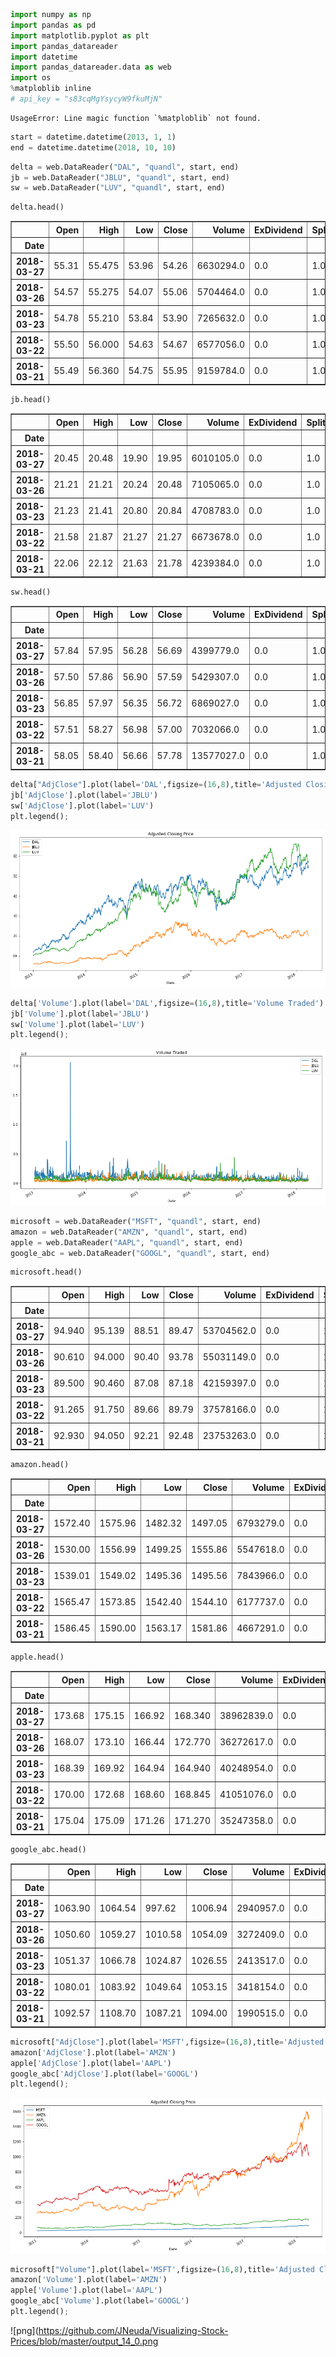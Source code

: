 

```python
import numpy as np
import pandas as pd
import matplotlib.pyplot as plt
import pandas_datareader
import datetime
import pandas_datareader.data as web
import os
%matploblib inline
# api_key = "s83cqMgYsycyW9fkuMjN"
```

    UsageError: Line magic function `%matploblib` not found.



```python
start = datetime.datetime(2013, 1, 1)
end = datetime.datetime(2018, 10, 10)
```


```python
delta = web.DataReader("DAL", "quandl", start, end)
jb = web.DataReader("JBLU", "quandl", start, end)
sw = web.DataReader("LUV", "quandl", start, end)
```


```python
delta.head()
```




<div>
<style scoped>
    .dataframe tbody tr th:only-of-type {
        vertical-align: middle;
    }

    .dataframe tbody tr th {
        vertical-align: top;
    }

    .dataframe thead th {
        text-align: right;
    }
</style>
<table border="1" class="dataframe">
  <thead>
    <tr style="text-align: right;">
      <th></th>
      <th>Open</th>
      <th>High</th>
      <th>Low</th>
      <th>Close</th>
      <th>Volume</th>
      <th>ExDividend</th>
      <th>SplitRatio</th>
      <th>AdjOpen</th>
      <th>AdjHigh</th>
      <th>AdjLow</th>
      <th>AdjClose</th>
      <th>AdjVolume</th>
    </tr>
    <tr>
      <th>Date</th>
      <th></th>
      <th></th>
      <th></th>
      <th></th>
      <th></th>
      <th></th>
      <th></th>
      <th></th>
      <th></th>
      <th></th>
      <th></th>
      <th></th>
    </tr>
  </thead>
  <tbody>
    <tr>
      <th>2018-03-27</th>
      <td>55.31</td>
      <td>55.475</td>
      <td>53.96</td>
      <td>54.26</td>
      <td>6630294.0</td>
      <td>0.0</td>
      <td>1.0</td>
      <td>55.31</td>
      <td>55.475</td>
      <td>53.96</td>
      <td>54.26</td>
      <td>6630294.0</td>
    </tr>
    <tr>
      <th>2018-03-26</th>
      <td>54.57</td>
      <td>55.275</td>
      <td>54.07</td>
      <td>55.06</td>
      <td>5704464.0</td>
      <td>0.0</td>
      <td>1.0</td>
      <td>54.57</td>
      <td>55.275</td>
      <td>54.07</td>
      <td>55.06</td>
      <td>5704464.0</td>
    </tr>
    <tr>
      <th>2018-03-23</th>
      <td>54.78</td>
      <td>55.210</td>
      <td>53.84</td>
      <td>53.90</td>
      <td>7265632.0</td>
      <td>0.0</td>
      <td>1.0</td>
      <td>54.78</td>
      <td>55.210</td>
      <td>53.84</td>
      <td>53.90</td>
      <td>7265632.0</td>
    </tr>
    <tr>
      <th>2018-03-22</th>
      <td>55.50</td>
      <td>56.000</td>
      <td>54.63</td>
      <td>54.67</td>
      <td>6577056.0</td>
      <td>0.0</td>
      <td>1.0</td>
      <td>55.50</td>
      <td>56.000</td>
      <td>54.63</td>
      <td>54.67</td>
      <td>6577056.0</td>
    </tr>
    <tr>
      <th>2018-03-21</th>
      <td>55.49</td>
      <td>56.360</td>
      <td>54.75</td>
      <td>55.95</td>
      <td>9159784.0</td>
      <td>0.0</td>
      <td>1.0</td>
      <td>55.49</td>
      <td>56.360</td>
      <td>54.75</td>
      <td>55.95</td>
      <td>9159784.0</td>
    </tr>
  </tbody>
</table>
</div>




```python
jb.head()
```




<div>
<style scoped>
    .dataframe tbody tr th:only-of-type {
        vertical-align: middle;
    }

    .dataframe tbody tr th {
        vertical-align: top;
    }

    .dataframe thead th {
        text-align: right;
    }
</style>
<table border="1" class="dataframe">
  <thead>
    <tr style="text-align: right;">
      <th></th>
      <th>Open</th>
      <th>High</th>
      <th>Low</th>
      <th>Close</th>
      <th>Volume</th>
      <th>ExDividend</th>
      <th>SplitRatio</th>
      <th>AdjOpen</th>
      <th>AdjHigh</th>
      <th>AdjLow</th>
      <th>AdjClose</th>
      <th>AdjVolume</th>
    </tr>
    <tr>
      <th>Date</th>
      <th></th>
      <th></th>
      <th></th>
      <th></th>
      <th></th>
      <th></th>
      <th></th>
      <th></th>
      <th></th>
      <th></th>
      <th></th>
      <th></th>
    </tr>
  </thead>
  <tbody>
    <tr>
      <th>2018-03-27</th>
      <td>20.45</td>
      <td>20.48</td>
      <td>19.90</td>
      <td>19.95</td>
      <td>6010105.0</td>
      <td>0.0</td>
      <td>1.0</td>
      <td>20.45</td>
      <td>20.48</td>
      <td>19.90</td>
      <td>19.95</td>
      <td>6010105.0</td>
    </tr>
    <tr>
      <th>2018-03-26</th>
      <td>21.21</td>
      <td>21.21</td>
      <td>20.24</td>
      <td>20.48</td>
      <td>7105065.0</td>
      <td>0.0</td>
      <td>1.0</td>
      <td>21.21</td>
      <td>21.21</td>
      <td>20.24</td>
      <td>20.48</td>
      <td>7105065.0</td>
    </tr>
    <tr>
      <th>2018-03-23</th>
      <td>21.23</td>
      <td>21.41</td>
      <td>20.80</td>
      <td>20.84</td>
      <td>4708783.0</td>
      <td>0.0</td>
      <td>1.0</td>
      <td>21.23</td>
      <td>21.41</td>
      <td>20.80</td>
      <td>20.84</td>
      <td>4708783.0</td>
    </tr>
    <tr>
      <th>2018-03-22</th>
      <td>21.58</td>
      <td>21.87</td>
      <td>21.27</td>
      <td>21.27</td>
      <td>6673678.0</td>
      <td>0.0</td>
      <td>1.0</td>
      <td>21.58</td>
      <td>21.87</td>
      <td>21.27</td>
      <td>21.27</td>
      <td>6673678.0</td>
    </tr>
    <tr>
      <th>2018-03-21</th>
      <td>22.06</td>
      <td>22.12</td>
      <td>21.63</td>
      <td>21.78</td>
      <td>4239384.0</td>
      <td>0.0</td>
      <td>1.0</td>
      <td>22.06</td>
      <td>22.12</td>
      <td>21.63</td>
      <td>21.78</td>
      <td>4239384.0</td>
    </tr>
  </tbody>
</table>
</div>




```python
sw.head()
```




<div>
<style scoped>
    .dataframe tbody tr th:only-of-type {
        vertical-align: middle;
    }

    .dataframe tbody tr th {
        vertical-align: top;
    }

    .dataframe thead th {
        text-align: right;
    }
</style>
<table border="1" class="dataframe">
  <thead>
    <tr style="text-align: right;">
      <th></th>
      <th>Open</th>
      <th>High</th>
      <th>Low</th>
      <th>Close</th>
      <th>Volume</th>
      <th>ExDividend</th>
      <th>SplitRatio</th>
      <th>AdjOpen</th>
      <th>AdjHigh</th>
      <th>AdjLow</th>
      <th>AdjClose</th>
      <th>AdjVolume</th>
    </tr>
    <tr>
      <th>Date</th>
      <th></th>
      <th></th>
      <th></th>
      <th></th>
      <th></th>
      <th></th>
      <th></th>
      <th></th>
      <th></th>
      <th></th>
      <th></th>
      <th></th>
    </tr>
  </thead>
  <tbody>
    <tr>
      <th>2018-03-27</th>
      <td>57.84</td>
      <td>57.95</td>
      <td>56.28</td>
      <td>56.69</td>
      <td>4399779.0</td>
      <td>0.0</td>
      <td>1.0</td>
      <td>57.84</td>
      <td>57.95</td>
      <td>56.28</td>
      <td>56.69</td>
      <td>4399779.0</td>
    </tr>
    <tr>
      <th>2018-03-26</th>
      <td>57.50</td>
      <td>57.86</td>
      <td>56.90</td>
      <td>57.59</td>
      <td>5429307.0</td>
      <td>0.0</td>
      <td>1.0</td>
      <td>57.50</td>
      <td>57.86</td>
      <td>56.90</td>
      <td>57.59</td>
      <td>5429307.0</td>
    </tr>
    <tr>
      <th>2018-03-23</th>
      <td>56.85</td>
      <td>57.97</td>
      <td>56.35</td>
      <td>56.72</td>
      <td>6869027.0</td>
      <td>0.0</td>
      <td>1.0</td>
      <td>56.85</td>
      <td>57.97</td>
      <td>56.35</td>
      <td>56.72</td>
      <td>6869027.0</td>
    </tr>
    <tr>
      <th>2018-03-22</th>
      <td>57.51</td>
      <td>58.27</td>
      <td>56.98</td>
      <td>57.00</td>
      <td>7032066.0</td>
      <td>0.0</td>
      <td>1.0</td>
      <td>57.51</td>
      <td>58.27</td>
      <td>56.98</td>
      <td>57.00</td>
      <td>7032066.0</td>
    </tr>
    <tr>
      <th>2018-03-21</th>
      <td>58.05</td>
      <td>58.40</td>
      <td>56.66</td>
      <td>57.78</td>
      <td>13577027.0</td>
      <td>0.0</td>
      <td>1.0</td>
      <td>58.05</td>
      <td>58.40</td>
      <td>56.66</td>
      <td>57.78</td>
      <td>13577027.0</td>
    </tr>
  </tbody>
</table>
</div>




```python
delta["AdjClose"].plot(label='DAL',figsize=(16,8),title='Adjusted Closing Price')
jb['AdjClose'].plot(label='JBLU')
sw['AdjClose'].plot(label='LUV')
plt.legend();
```


![png](https://github.com/JNeuda/Visualizing-Stock-Prices/blob/master/output_6_0.png)



```python
delta['Volume'].plot(label='DAL',figsize=(16,8),title='Volume Traded')
jb['Volume'].plot(label='JBLU')
sw['Volume'].plot(label='LUV')
plt.legend();
```


![png](https://github.com/JNeuda/Visualizing-Stock-Prices/blob/master/output_7_0.png)



```python
microsoft = web.DataReader("MSFT", "quandl", start, end)
amazon = web.DataReader("AMZN", "quandl", start, end)
apple = web.DataReader("AAPL", "quandl", start, end)
google_abc = web.DataReader("GOOGL", "quandl", start, end)
```


```python
microsoft.head()
```




<div>
<style scoped>
    .dataframe tbody tr th:only-of-type {
        vertical-align: middle;
    }

    .dataframe tbody tr th {
        vertical-align: top;
    }

    .dataframe thead th {
        text-align: right;
    }
</style>
<table border="1" class="dataframe">
  <thead>
    <tr style="text-align: right;">
      <th></th>
      <th>Open</th>
      <th>High</th>
      <th>Low</th>
      <th>Close</th>
      <th>Volume</th>
      <th>ExDividend</th>
      <th>SplitRatio</th>
      <th>AdjOpen</th>
      <th>AdjHigh</th>
      <th>AdjLow</th>
      <th>AdjClose</th>
      <th>AdjVolume</th>
    </tr>
    <tr>
      <th>Date</th>
      <th></th>
      <th></th>
      <th></th>
      <th></th>
      <th></th>
      <th></th>
      <th></th>
      <th></th>
      <th></th>
      <th></th>
      <th></th>
      <th></th>
    </tr>
  </thead>
  <tbody>
    <tr>
      <th>2018-03-27</th>
      <td>94.940</td>
      <td>95.139</td>
      <td>88.51</td>
      <td>89.47</td>
      <td>53704562.0</td>
      <td>0.0</td>
      <td>1.0</td>
      <td>94.940</td>
      <td>95.139</td>
      <td>88.51</td>
      <td>89.47</td>
      <td>53704562.0</td>
    </tr>
    <tr>
      <th>2018-03-26</th>
      <td>90.610</td>
      <td>94.000</td>
      <td>90.40</td>
      <td>93.78</td>
      <td>55031149.0</td>
      <td>0.0</td>
      <td>1.0</td>
      <td>90.610</td>
      <td>94.000</td>
      <td>90.40</td>
      <td>93.78</td>
      <td>55031149.0</td>
    </tr>
    <tr>
      <th>2018-03-23</th>
      <td>89.500</td>
      <td>90.460</td>
      <td>87.08</td>
      <td>87.18</td>
      <td>42159397.0</td>
      <td>0.0</td>
      <td>1.0</td>
      <td>89.500</td>
      <td>90.460</td>
      <td>87.08</td>
      <td>87.18</td>
      <td>42159397.0</td>
    </tr>
    <tr>
      <th>2018-03-22</th>
      <td>91.265</td>
      <td>91.750</td>
      <td>89.66</td>
      <td>89.79</td>
      <td>37578166.0</td>
      <td>0.0</td>
      <td>1.0</td>
      <td>91.265</td>
      <td>91.750</td>
      <td>89.66</td>
      <td>89.79</td>
      <td>37578166.0</td>
    </tr>
    <tr>
      <th>2018-03-21</th>
      <td>92.930</td>
      <td>94.050</td>
      <td>92.21</td>
      <td>92.48</td>
      <td>23753263.0</td>
      <td>0.0</td>
      <td>1.0</td>
      <td>92.930</td>
      <td>94.050</td>
      <td>92.21</td>
      <td>92.48</td>
      <td>23753263.0</td>
    </tr>
  </tbody>
</table>
</div>




```python
amazon.head()
```




<div>
<style scoped>
    .dataframe tbody tr th:only-of-type {
        vertical-align: middle;
    }

    .dataframe tbody tr th {
        vertical-align: top;
    }

    .dataframe thead th {
        text-align: right;
    }
</style>
<table border="1" class="dataframe">
  <thead>
    <tr style="text-align: right;">
      <th></th>
      <th>Open</th>
      <th>High</th>
      <th>Low</th>
      <th>Close</th>
      <th>Volume</th>
      <th>ExDividend</th>
      <th>SplitRatio</th>
      <th>AdjOpen</th>
      <th>AdjHigh</th>
      <th>AdjLow</th>
      <th>AdjClose</th>
      <th>AdjVolume</th>
    </tr>
    <tr>
      <th>Date</th>
      <th></th>
      <th></th>
      <th></th>
      <th></th>
      <th></th>
      <th></th>
      <th></th>
      <th></th>
      <th></th>
      <th></th>
      <th></th>
      <th></th>
    </tr>
  </thead>
  <tbody>
    <tr>
      <th>2018-03-27</th>
      <td>1572.40</td>
      <td>1575.96</td>
      <td>1482.32</td>
      <td>1497.05</td>
      <td>6793279.0</td>
      <td>0.0</td>
      <td>1.0</td>
      <td>1572.40</td>
      <td>1575.96</td>
      <td>1482.32</td>
      <td>1497.05</td>
      <td>6793279.0</td>
    </tr>
    <tr>
      <th>2018-03-26</th>
      <td>1530.00</td>
      <td>1556.99</td>
      <td>1499.25</td>
      <td>1555.86</td>
      <td>5547618.0</td>
      <td>0.0</td>
      <td>1.0</td>
      <td>1530.00</td>
      <td>1556.99</td>
      <td>1499.25</td>
      <td>1555.86</td>
      <td>5547618.0</td>
    </tr>
    <tr>
      <th>2018-03-23</th>
      <td>1539.01</td>
      <td>1549.02</td>
      <td>1495.36</td>
      <td>1495.56</td>
      <td>7843966.0</td>
      <td>0.0</td>
      <td>1.0</td>
      <td>1539.01</td>
      <td>1549.02</td>
      <td>1495.36</td>
      <td>1495.56</td>
      <td>7843966.0</td>
    </tr>
    <tr>
      <th>2018-03-22</th>
      <td>1565.47</td>
      <td>1573.85</td>
      <td>1542.40</td>
      <td>1544.10</td>
      <td>6177737.0</td>
      <td>0.0</td>
      <td>1.0</td>
      <td>1565.47</td>
      <td>1573.85</td>
      <td>1542.40</td>
      <td>1544.10</td>
      <td>6177737.0</td>
    </tr>
    <tr>
      <th>2018-03-21</th>
      <td>1586.45</td>
      <td>1590.00</td>
      <td>1563.17</td>
      <td>1581.86</td>
      <td>4667291.0</td>
      <td>0.0</td>
      <td>1.0</td>
      <td>1586.45</td>
      <td>1590.00</td>
      <td>1563.17</td>
      <td>1581.86</td>
      <td>4667291.0</td>
    </tr>
  </tbody>
</table>
</div>




```python
apple.head()
```




<div>
<style scoped>
    .dataframe tbody tr th:only-of-type {
        vertical-align: middle;
    }

    .dataframe tbody tr th {
        vertical-align: top;
    }

    .dataframe thead th {
        text-align: right;
    }
</style>
<table border="1" class="dataframe">
  <thead>
    <tr style="text-align: right;">
      <th></th>
      <th>Open</th>
      <th>High</th>
      <th>Low</th>
      <th>Close</th>
      <th>Volume</th>
      <th>ExDividend</th>
      <th>SplitRatio</th>
      <th>AdjOpen</th>
      <th>AdjHigh</th>
      <th>AdjLow</th>
      <th>AdjClose</th>
      <th>AdjVolume</th>
    </tr>
    <tr>
      <th>Date</th>
      <th></th>
      <th></th>
      <th></th>
      <th></th>
      <th></th>
      <th></th>
      <th></th>
      <th></th>
      <th></th>
      <th></th>
      <th></th>
      <th></th>
    </tr>
  </thead>
  <tbody>
    <tr>
      <th>2018-03-27</th>
      <td>173.68</td>
      <td>175.15</td>
      <td>166.92</td>
      <td>168.340</td>
      <td>38962839.0</td>
      <td>0.0</td>
      <td>1.0</td>
      <td>173.68</td>
      <td>175.15</td>
      <td>166.92</td>
      <td>168.340</td>
      <td>38962839.0</td>
    </tr>
    <tr>
      <th>2018-03-26</th>
      <td>168.07</td>
      <td>173.10</td>
      <td>166.44</td>
      <td>172.770</td>
      <td>36272617.0</td>
      <td>0.0</td>
      <td>1.0</td>
      <td>168.07</td>
      <td>173.10</td>
      <td>166.44</td>
      <td>172.770</td>
      <td>36272617.0</td>
    </tr>
    <tr>
      <th>2018-03-23</th>
      <td>168.39</td>
      <td>169.92</td>
      <td>164.94</td>
      <td>164.940</td>
      <td>40248954.0</td>
      <td>0.0</td>
      <td>1.0</td>
      <td>168.39</td>
      <td>169.92</td>
      <td>164.94</td>
      <td>164.940</td>
      <td>40248954.0</td>
    </tr>
    <tr>
      <th>2018-03-22</th>
      <td>170.00</td>
      <td>172.68</td>
      <td>168.60</td>
      <td>168.845</td>
      <td>41051076.0</td>
      <td>0.0</td>
      <td>1.0</td>
      <td>170.00</td>
      <td>172.68</td>
      <td>168.60</td>
      <td>168.845</td>
      <td>41051076.0</td>
    </tr>
    <tr>
      <th>2018-03-21</th>
      <td>175.04</td>
      <td>175.09</td>
      <td>171.26</td>
      <td>171.270</td>
      <td>35247358.0</td>
      <td>0.0</td>
      <td>1.0</td>
      <td>175.04</td>
      <td>175.09</td>
      <td>171.26</td>
      <td>171.270</td>
      <td>35247358.0</td>
    </tr>
  </tbody>
</table>
</div>




```python
google_abc.head()
```




<div>
<style scoped>
    .dataframe tbody tr th:only-of-type {
        vertical-align: middle;
    }

    .dataframe tbody tr th {
        vertical-align: top;
    }

    .dataframe thead th {
        text-align: right;
    }
</style>
<table border="1" class="dataframe">
  <thead>
    <tr style="text-align: right;">
      <th></th>
      <th>Open</th>
      <th>High</th>
      <th>Low</th>
      <th>Close</th>
      <th>Volume</th>
      <th>ExDividend</th>
      <th>SplitRatio</th>
      <th>AdjOpen</th>
      <th>AdjHigh</th>
      <th>AdjLow</th>
      <th>AdjClose</th>
      <th>AdjVolume</th>
    </tr>
    <tr>
      <th>Date</th>
      <th></th>
      <th></th>
      <th></th>
      <th></th>
      <th></th>
      <th></th>
      <th></th>
      <th></th>
      <th></th>
      <th></th>
      <th></th>
      <th></th>
    </tr>
  </thead>
  <tbody>
    <tr>
      <th>2018-03-27</th>
      <td>1063.90</td>
      <td>1064.54</td>
      <td>997.62</td>
      <td>1006.94</td>
      <td>2940957.0</td>
      <td>0.0</td>
      <td>1.0</td>
      <td>1063.90</td>
      <td>1064.54</td>
      <td>997.62</td>
      <td>1006.94</td>
      <td>2940957.0</td>
    </tr>
    <tr>
      <th>2018-03-26</th>
      <td>1050.60</td>
      <td>1059.27</td>
      <td>1010.58</td>
      <td>1054.09</td>
      <td>3272409.0</td>
      <td>0.0</td>
      <td>1.0</td>
      <td>1050.60</td>
      <td>1059.27</td>
      <td>1010.58</td>
      <td>1054.09</td>
      <td>3272409.0</td>
    </tr>
    <tr>
      <th>2018-03-23</th>
      <td>1051.37</td>
      <td>1066.78</td>
      <td>1024.87</td>
      <td>1026.55</td>
      <td>2413517.0</td>
      <td>0.0</td>
      <td>1.0</td>
      <td>1051.37</td>
      <td>1066.78</td>
      <td>1024.87</td>
      <td>1026.55</td>
      <td>2413517.0</td>
    </tr>
    <tr>
      <th>2018-03-22</th>
      <td>1080.01</td>
      <td>1083.92</td>
      <td>1049.64</td>
      <td>1053.15</td>
      <td>3418154.0</td>
      <td>0.0</td>
      <td>1.0</td>
      <td>1080.01</td>
      <td>1083.92</td>
      <td>1049.64</td>
      <td>1053.15</td>
      <td>3418154.0</td>
    </tr>
    <tr>
      <th>2018-03-21</th>
      <td>1092.57</td>
      <td>1108.70</td>
      <td>1087.21</td>
      <td>1094.00</td>
      <td>1990515.0</td>
      <td>0.0</td>
      <td>1.0</td>
      <td>1092.57</td>
      <td>1108.70</td>
      <td>1087.21</td>
      <td>1094.00</td>
      <td>1990515.0</td>
    </tr>
  </tbody>
</table>
</div>




```python
microsoft["AdjClose"].plot(label='MSFT',figsize=(16,8),title='Adjusted Closing Price')
amazon['AdjClose'].plot(label='AMZN')
apple['AdjClose'].plot(label='AAPL')
google_abc['AdjClose'].plot(label='GOOGL')
plt.legend();
```


![png](https://github.com/JNeuda/Visualizing-Stock-Prices/blob/master/output_13_0.png)



```python
microsoft["Volume"].plot(label='MSFT',figsize=(16,8),title='Adjusted Closing Price')
amazon['Volume'].plot(label='AMZN')
apple['Volume'].plot(label='AAPL')
google_abc['Volume'].plot(label='GOOGL')
plt.legend();
```


![png](https://github.com/JNeuda/Visualizing-Stock-Prices/blob/master/output_14_0.png

